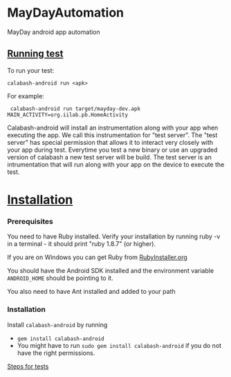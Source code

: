MayDayAutomation
=====================

MayDay android app automation

[Running test](https://github.com/calabash/calabash-android)
------------
To run your test:

    calabash-android run <apk>

For example:

     calabash-android run target/mayday-dev.apk MAIN_ACTIVITY=org.iilab.pb.HomeActivity

Calabash-android will install an instrumentation along with your app when executing the app. We call this instrumentation for "test server". The "test server" has special permission that allows it to interact very closely with your app during test.
Everytime you test a new binary or use an upgraded version of calabash a new test server will be build.
The test server is an intrumentation that will run along with your app on the device to execute the test.

[Installation](https://github.com/calabash/calabash-android/blob/master/documentation/installation.md)
============
### Prerequisites
You need to have Ruby installed. Verify your installation by running ruby -v in a terminal - it should print "ruby 1.8.7" (or higher).

If you are on Windows you can get Ruby from [RubyInstaller.org](http://rubyinstaller.org/)

You should have the Android SDK installed and the environment variable `ANDROID_HOME` should be pointing to it.

You also need to have Ant installed and added to your path

### Installation

Install `calabash-android` by running

- `gem install calabash-android`
- You might have to run `sudo gem install calabash-android` if you do not have the right permissions.
 


[Steps for tests](https://github.com/calabash/calabash-android/blob/master/ruby-gem/lib/calabash-android/canned_steps.md)



